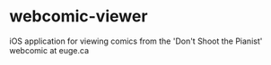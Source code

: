 # webcomic-viewer
iOS application for viewing comics from the 'Don't Shoot the Pianist' webcomic at euge.ca
